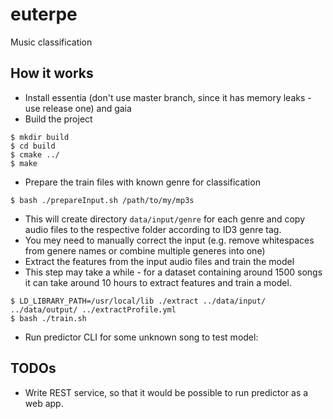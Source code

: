 # euterpe
Music classification

## How it works

* Install essentia (don't use master branch, since it has memory leaks - use release one) and gaia
* Build the project

```
$ mkdir build
$ cd build
$ cmake ../
$ make
``` 

* Prepare the train files with known genre for classification

``` 
$ bash ./prepareInput.sh /path/to/my/mp3s
``` 
* This will create directory `data/input/genre` for each genre and copy audio files to the respective folder according to ID3 genre tag.
* You mey need to manually correct the input (e.g. remove whitespaces from genere names or combine multiple generes into one)
* Extract the features from the input audio files and train the model
* This step may take a while - for a dataset containing around 1500 songs it can take around 10 hours to extract features and train a model.

``` 
$ LD_LIBRARY_PATH=/usr/local/lib ./extract ../data/input/ ../data/output/ ../extractProfile.yml 
$ bash ./train.sh
``` 

* Run predictor CLI for some unknown song to test model:

## TODOs

* Write REST service, so that it would be possible to run predictor as a web app.